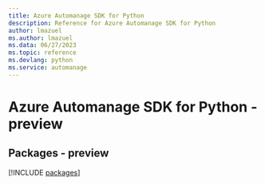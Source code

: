 ```yaml
---
title: Azure Automanage SDK for Python
description: Reference for Azure Automanage SDK for Python
author: lmazuel
ms.author: lmazuel
ms.data: 06/27/2023
ms.topic: reference
ms.devlang: python
ms.service: automanage
---
```

# Azure Automanage SDK for Python - preview
## Packages - preview
[!INCLUDE [packages](automanage-index.md)]